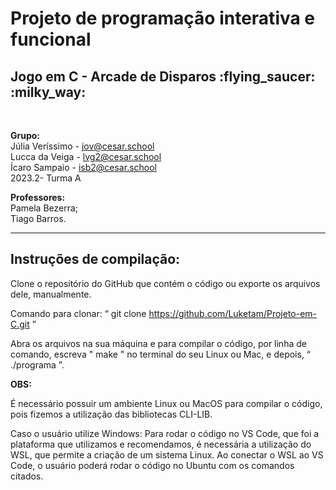 <h1>Projeto de programação interativa e funcional</h1>
<h2>Jogo em C - Arcade de Disparos :flying_saucer: :milky_way:</h2> <br>

<b>Grupo:</b> <br>
Júlia Veríssimo - jov@cesar.school <br>
Lucca da Veiga - lvg2@cesar.school <br>
Ícaro Sampaio - isb2@cesar.school <br>
2023.2- Turma A

<b>Professores:</b> <br>
Pamela Bezerra; <br>
Tiago Barros. <br>
<hr>
<h2>Instruções de compilação:</h2>
Clone o repositório do GitHub que contém
o código ou exporte os arquivos dele, manualmente.

Comando para clonar: “ git clone https://github.com/Luketam/Projeto-em-C.git ”

Abra os arquivos na sua máquina e para compilar o
código, por linha de comando, escreva " make " no terminal
do seu Linux ou Mac, e depois, “ ./programa ”.

<b>OBS:</b>

É necessário possuir um ambiente Linux ou MacOS para compilar o
código, pois fizemos a utilização das bibliotecas CLI-LIB.

Caso o usuário utilize Windows:
Para rodar o código no VS Code, que foi a plataforma que
utilizamos e recomendamos, é necessária a utilização do WSL,
que permite a criação de um sistema Linux. Ao conectar o WSL
ao VS Code, o usuário poderá rodar o código no Ubuntu com os
comandos citados.
